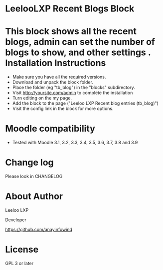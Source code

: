 # LeelooLXP Recent Blogs Block
This block shows all the recent blogs, admin can set the number of blogs to show, and other settings .
Installation Instructions
=========================

* Make sure you have all the required versions.
* Download and unpack the block folder.
* Place the folder (eg "tb_blog") in the "blocks" subdirectory.
* Visit http://yoursite.com/admin to complete the installation
* Turn editing on the my page.
* Add the block to the page ("Leeloo LXP Recent blog entries (tb_blog)")
* Visit the config link in the block for more options.

Moodle compatibility
=====================
* Tested with Moodle 3.1, 3.2, 3.3, 3.4, 3.5, 3.6, 3.7, 3.8 and 3.9


Change log
=====================
Please look in CHANGELOG

About Author
=====================
Leeloo LXP

Developer

https://github.com/anayinfowind

License
=====================

GPL 3 or later
